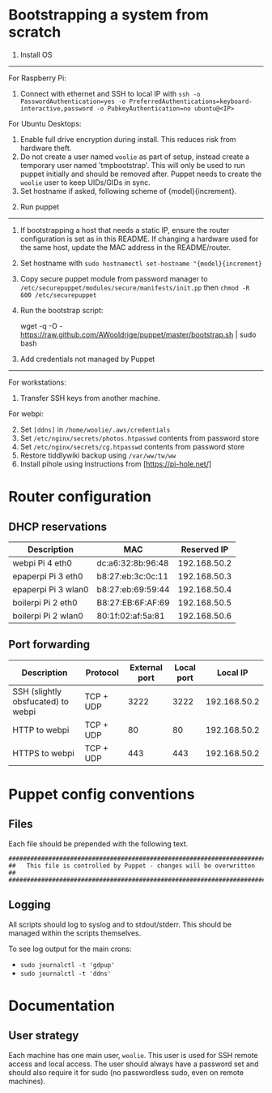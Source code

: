 Bootstrapping a system from scratch
===================================

1) Install OS
-------------
For Raspberry Pi:

 1. Connect with ethernet and SSH to local IP with `ssh -o
    PasswordAuthentication=yes -o
    PreferredAuthentications=keyboard-interactive,password -o
    PubkeyAuthentication=no ubuntu@<IP>`

For Ubuntu Desktops:

 1. Enable full drive encryption during install. This reduces risk from
    hardware theft.
 2. Do not create a user named `woolie` as part of setup, instead create a
    temporary user named 'tmpbootstrap'. This will only be used to run puppet
    initially and should be removed after. Puppet needs to create the `woolie`
    user to keep UIDs/GIDs in sync.
 3. Set hostname if asked, following scheme of {model}{increment}.


2) Run puppet
-------------

 1. If bootstrapping a host that needs a static IP, ensure the router
    configuration is set as in this README. If changing a hardware used for the
    same host, update the MAC address in the README/router.
 2. Set hostname with `sudo hostnamectl set-hostname "{model}{increment}`
 3. Copy secure puppet module from password manager to
    `/etc/securepuppet/modules/secure/manifests/init.pp` then `chmod -R 600
    /etc/securepuppet`
 4. Run the bootstrap script:

    wget -q -O - https://raw.github.com/AWooldrige/puppet/master/bootstrap.sh | sudo bash


3) Add credentials not managed by Puppet
----------------------------------------
For workstations:

 1. Transfer SSH keys from another machine.

For webpi:

 2. Set `[ddns]` in `/home/woolie/.aws/credentials`
 3. Set `/etc/nginx/secrets/photos.htpasswd` contents from password store
 3. Set `/etc/nginx/secrets/cg.htpasswd` contents from password store
 3. Restore tiddlywiki backup using `/var/ww/tw/ww`
 3. Install pihole using instructions from [https://pi-hole.net/]


Router configuration
====================

DHCP reservations
-----------------

| Description | MAC | Reserved IP |
| ----------- | --- | ----------- |
| webpi Pi 4 eth0 | dc:a6:32:8b:96:48 | 192.168.50.2 |
| epaperpi Pi 3 eth0 | b8:27:eb:3c:0c:11 | 192.168.50.3 |
| epaperpi Pi 3 wlan0 | b8:27:eb:69:59:44 | 192.168.50.4 |
| boilerpi Pi 2 eth0 | B8:27:EB:6F:AF:69 | 192.168.50.5 |
| boilerpi Pi 2 wlan0 | 80:1f:02:af:5a:81 | 192.168.50.6 |


Port forwarding
---------------

| Description | Protocol | External port | Local port | Local IP |
| ----------- | -------- | ------------- | ---------- | -------- |
| SSH (slightly obsfucated) to webpi | TCP + UDP | 3222 | 3222 | 192.168.50.2 |
| HTTP to webpi | TCP + UDP | 80 | 80 | 192.168.50.2 |
| HTTPS to webpi | TCP + UDP | 443 | 443 | 192.168.50.2 |


Puppet config conventions
=========================

Files
------------------------------
Each file should be prepended with the following text.

    #########################################################################
    ##   This file is controlled by Puppet - changes will be overwritten   ##
    #########################################################################

Logging
------------------------------
All scripts should log to syslog and to stdout/stderr. This should be managed
within the scripts themselves.

To see log output for the main crons:

 * `sudo journalctl -t 'gdpup'`
 * `sudo journalctl -t 'ddns'`


Documentation
==============================

User strategy
------------------------------
Each machine has one main user, `woolie`. This user is used for SSH remote
access and local access. The user should always have a password set and should
also require it for sudo (no passwordless sudo, even on remote machines).
